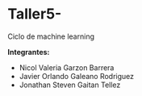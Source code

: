 # Taller5-
Ciclo de machine learning

**Integrantes:**
- Nicol Valeria Garzon Barrera
- Javier Orlando Galeano Rodriguez
- Jonathan Steven Gaitan Tellez
